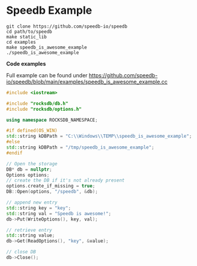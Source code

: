 # Speedb Example

```
git clone https://github.com/speedb-io/speedb
cd path/to/speedb
make static_lib
cd examples
make speedb_is_awesome_example
./speedb_is_awesome_example
```

**Code examples**

Full example can be found under https://github.com/speedb-io/speedb/blob/main/examples/speedb_is_awesome_example.cc

```cpp
#include <iostream>

#include "rocksdb/db.h"
#include "rocksdb/options.h"

using namespace ROCKSDB_NAMESPACE;

#if defined(OS_WIN)
std::string kDBPath = "C:\\Windows\\TEMP\\speedb_is_awesome_example";
#else
std::string kDBPath = "/tmp/speedb_is_awesome_example";
#endif
```

```cpp
// Open the storage
DB* db = nullptr;
Options options;
// create the DB if it's not already present
options.create_if_missing = true;
DB::Open(options, "/speedb", &db);     
```

```cpp
// append new entry 
std::string key = "key";
std::string val = "Speedb is awesome!"; 
db->Put(WriteOptions(), key, val);
```

```cpp
// retrieve entry 
std::string value; 
db->Get(ReadOptions(), "key", &value);    
```

```cpp
// close DB 
db->Close();
```
